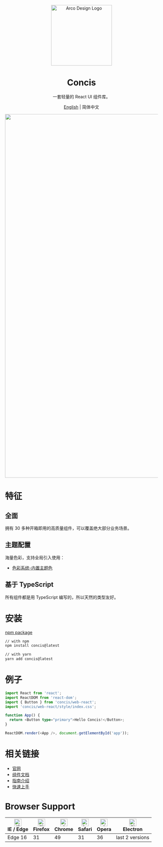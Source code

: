<div align="center">
  <a href="http://react-view-ui.com:92/#/" target="_blank">
    <img alt="Arco Design Logo" width="200" src="http://react-view-ui.com:92/images/logo.png"/>
  </a>
</div>
<div align="center">
  <h1>Concis</h1>
</div>

<div align="center">

一套轻量的 React UI 组件库。

</div>

<div align="center">

[English](./README.md) | 简体中文

</div>

<div align="center">
  <img src="http://react-view-ui.com:92/images/index-document.jpg" width="1200" />
</div>

# 特征

## 全面

拥有 30 多种开箱即用的高质量组件，可以覆盖绝大部分业务场景。

## 主题配置

海量色彩，支持全局引入使用：

- [色彩系统-内置主题色](http://react-view-ui.com:92/#/guide/xcolor)

## 基于 TypeScript

所有组件都是用 TypeScript 编写的，所以天然的类型友好。

# 安装

[npm package](https://www.npmjs.com/package/@arco-design/web-react)

```bash
// with npm
npm install concis@latest

// with yarn
yarn add concis@latest
```

# 例子

```typescript
import React from 'react';
import ReactDOM from 'react-dom';
import { Button } from 'concis/web-react';
import 'concis/web-react/style/index.css';

function App() {
  return <Button type="primary">Hello Concis!</Button>;
}

ReactDOM.render(<App />, document.getElementById('app'));
```

# 相关链接

- [官网](http://react-view-ui.com:92/#/)
- [组件文档](http://react-view-ui.com:92/#/common/button)
- [指南介绍](http://react-view-ui.com:92/#/guide/introduce)
- [快速上手](http://react-view-ui.com:92/#/guide/teuse)

# Browser Support

| [<img src="https://p1-arco.byteimg.com/tos-cn-i-uwbnlip3yd/08095282566ac4e0fd98f89aed934b65.png~tplv-uwbnlip3yd-png.png" alt="IE / Edge" width="24px" height="24px" />](http://godban.github.io/browsers-support-badges/)<br/>IE / Edge | [<img src="https://p1-arco.byteimg.com/tos-cn-i-uwbnlip3yd/40ad73571879dd8d9fd3fd524e0e45a4.png~tplv-uwbnlip3yd-png.png" alt="Firefox" width="24px" height="24px" />](http://godban.github.io/browsers-support-badges/)<br/>Firefox | [<img src="https://p1-arco.byteimg.com/tos-cn-i-uwbnlip3yd/4f59d35f6d6837b042c8badd95871b1d.png~tplv-uwbnlip3yd-png.png" alt="Chrome" width="24px" height="24px" />](http://godban.github.io/browsers-support-badges/)<br/>Chrome | [<img src="https://p1-arco.byteimg.com/tos-cn-i-uwbnlip3yd/eee2667f837a9c2ed531805850bf43ec.png~tplv-uwbnlip3yd-png.png" alt="Safari" width="24px" height="24px" />](http://godban.github.io/browsers-support-badges/)<br/>Safari | [<img src="https://p1-arco.byteimg.com/tos-cn-i-uwbnlip3yd/3240334d3967dd263c8f4cdd2d93c525.png~tplv-uwbnlip3yd-png.png" alt="Opera" width="24px" height="24px" />](http://godban.github.io/browsers-support-badges/)<br/>Opera | [<img src="https://p1-arco.byteimg.com/tos-cn-i-uwbnlip3yd/f2454685df95a1a557a61861c5bec256.png~tplv-uwbnlip3yd-png.png" alt="Electron" width="24px" height="24px" />](http://godban.github.io/browsers-support-badges/)<br/>Electron |
| --- | --- | --- | --- | --- | --- |
| Edge 16 | 31 | 49 | 31 | 36 | last 2 versions |
